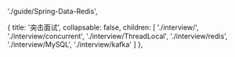 './guide/Spring-Data-Redis',


{
    title: '突击面试',
    collapsable: false,
    children: [
        './interview/',
        './interview/concurrent',
        './interview/ThreadLocal',
        './interview/redis',
        './interview/MySQL',
        './interview/kafka'
    ]
},